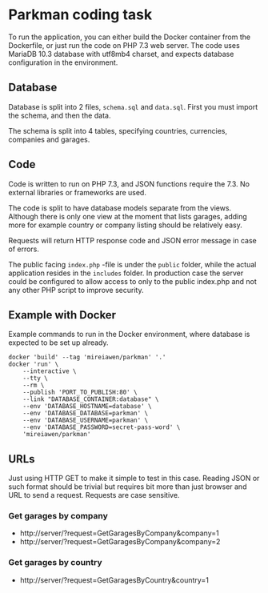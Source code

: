 # Parkman coding task

To run the application, you can either build the Docker container from the Dockerfile, or just run the code on PHP 7.3 web server. The code uses MariaDB 10.3 database with utf8mb4 charset, and expects database configuration in the environment.

## Database
Database is split into 2 files, `schema.sql` and `data.sql`. First you must import the schema, and then the data.

The schema is split into 4 tables, specifying countries, currencies, companies and garages.

## Code
Code is written to run on PHP 7.3, and JSON functions require the 7.3. No external libraries or frameworks are used.

The code is split to have database models separate from the views. Although there is only one view at the moment that lists garages, adding more for example country or company listing should be relatively easy.

Requests will return HTTP response code and JSON error message in case of errors.

The public facing `index.php` -file is under the `public` folder, while the actual application resides in the `includes` folder. In production case the server could be configured to allow access to only to the public index.php and not any other PHP script to improve security.

## Example with Docker
Example commands to run in the Docker environment, where database is expected to be set up already.

    docker 'build' --tag 'mireiawen/parkman' '.'
    docker 'run' \
    	--interactive \
    	--tty \
    	--rm \
    	--publish 'PORT_TO_PUBLISH:80' \
    	--link "DATABASE_CONTAINER:database" \
    	--env 'DATABASE_HOSTNAME=database' \
    	--env 'DATABASE_DATABASE=parkman' \
    	--env 'DATABASE_USERNAME=parkman' \
    	--env 'DATABASE_PASSWORD=secret-pass-word' \
    	'mireiawen/parkman'

## URLs
Just using HTTP GET to make it simple to test in this case. Reading JSON or such format should be trivial but requires bit more than just browser and URL to send a request. Requests are case sensitive.

### Get garages by company
* http://server/?request=GetGaragesByCompany&company=1
* http://server/?request=GetGaragesByCompany&company=2

### Get garages by country
* http://server/?request=GetGaragesByCountry&country=1
